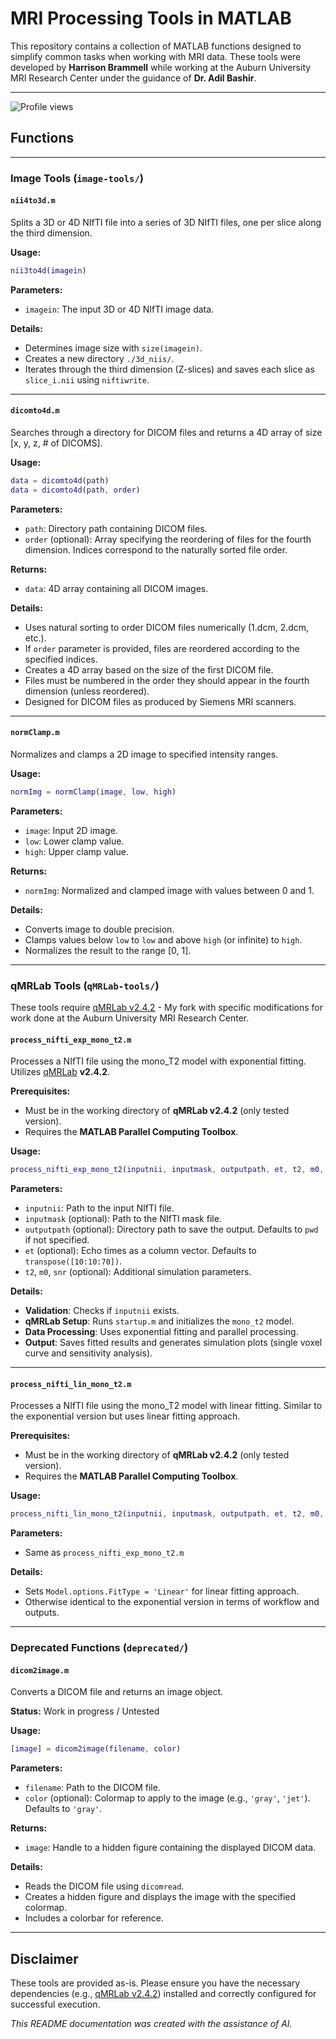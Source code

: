 # MRI Processing Tools in MATLAB

This repository contains a collection of MATLAB functions designed to simplify common tasks when working with MRI data. These tools were developed by **Harrison Brammell** while working at the Auburn University MRI Research Center under the guidance of **Dr. Adil Bashir**.

---

![Profile views](https://views.igorkowalczyk.dev/api/badge/harrisoncbrammell?style=classic)

## Functions

---

### Image Tools (`image-tools/`)

#### `nii4to3d.m`

Splits a 3D or 4D NIfTI file into a series of 3D NIfTI files, one per slice along the third dimension.

**Usage:**
```matlab
nii3to4d(imagein)
```

**Parameters:**
* `imagein`: The input 3D or 4D NIfTI image data.

**Details:**
* Determines image size with `size(imagein)`.
* Creates a new directory `./3d_niis/`.
* Iterates through the third dimension (Z-slices) and saves each slice as `slice_i.nii` using `niftiwrite`.

---

#### `dicomto4d.m`

Searches through a directory for DICOM files and returns a 4D array of size [x, y, z, # of DICOMS].

**Usage:**
```matlab
data = dicomto4d(path)
data = dicomto4d(path, order)
```

**Parameters:**
* `path`: Directory path containing DICOM files.
* `order` (optional): Array specifying the reordering of files for the fourth dimension. Indices correspond to the naturally sorted file order.

**Returns:**
* `data`: 4D array containing all DICOM images.

**Details:**
* Uses natural sorting to order DICOM files numerically (1.dcm, 2.dcm, etc.).
* If `order` parameter is provided, files are reordered according to the specified indices.
* Creates a 4D array based on the size of the first DICOM file.
* Files must be numbered in the order they should appear in the fourth dimension (unless reordered).
* Designed for DICOM files as produced by Siemens MRI scanners.

---

#### `normClamp.m`

Normalizes and clamps a 2D image to specified intensity ranges.

**Usage:**
```matlab
normImg = normClamp(image, low, high)
```

**Parameters:**
* `image`: Input 2D image.
* `low`: Lower clamp value.
* `high`: Upper clamp value.

**Returns:**
* `normImg`: Normalized and clamped image with values between 0 and 1.

**Details:**
* Converts image to double precision.
* Clamps values below `low` to `low` and above `high` (or infinite) to `high`.
* Normalizes the result to the range [0, 1].

---

### qMRLab Tools (`qMRLab-tools/`)

These tools require [qMRLab v2.4.2](https://github.com/harrisoncbrammell/qMRLab) - My fork with specific modifications for work done at the Auburn University MRI Research Center.

#### `process_nifti_exp_mono_t2.m`

Processes a NIfTI file using the mono_T2 model with exponential fitting. Utilizes [qMRLab](https://github.com/qMRLab/qMRLab) **v2.4.2**.

**Prerequisites:**
* Must be in the working directory of **qMRLab v2.4.2** (only tested version).
* Requires the **MATLAB Parallel Computing Toolbox**.

**Usage:**
```matlab
process_nifti_exp_mono_t2(inputnii, inputmask, outputpath, et, t2, m0, snr)
```

**Parameters:**
* `inputnii`: Path to the input NIfTI file.
* `inputmask` (optional): Path to the NIfTI mask file.
* `outputpath` (optional): Directory path to save the output. Defaults to `pwd` if not specified.
* `et` (optional): Echo times as a column vector. Defaults to `transpose([10:10:70])`.
* `t2`, `m0`, `snr` (optional): Additional simulation parameters.

**Details:**
* **Validation**: Checks if `inputnii` exists.
* **qMRLab Setup**: Runs `startup.m` and initializes the `mono_t2` model.
* **Data Processing**: Uses exponential fitting and parallel processing.
* **Output**: Saves fitted results and generates simulation plots (single voxel curve and sensitivity analysis).

---

#### `process_nifti_lin_mono_t2.m`

Processes a NIfTI file using the mono_T2 model with linear fitting. Similar to the exponential version but uses linear fitting approach.

**Prerequisites:**
* Must be in the working directory of **qMRLab v2.4.2** (only tested version).
* Requires the **MATLAB Parallel Computing Toolbox**.

**Usage:**
```matlab
process_nifti_lin_mono_t2(inputnii, inputmask, outputpath, et, t2, m0, snr)
```

**Parameters:**
* Same as `process_nifti_exp_mono_t2.m`

**Details:**
* Sets `Model.options.FitType = 'Linear'` for linear fitting approach.
* Otherwise identical to the exponential version in terms of workflow and outputs.

---

### Deprecated Functions (`deprecated/`)

#### `dicom2image.m`

Converts a DICOM file and returns an image object.

**Status:** Work in progress / Untested

**Usage:**
```matlab
[image] = dicom2image(filename, color)
```

**Parameters:**
* `filename`: Path to the DICOM file.
* `color` (optional): Colormap to apply to the image (e.g., `'gray'`, `'jet'`). Defaults to `'gray'`.

**Returns:**
* `image`: Handle to a hidden figure containing the displayed DICOM data.

**Details:**
* Reads the DICOM file using `dicomread`.
* Creates a hidden figure and displays the image with the specified colormap.
* Includes a colorbar for reference.

---

## Disclaimer

These tools are provided as-is. Please ensure you have the necessary dependencies (e.g., [qMRLab v2.4.2](https://github.com/qMRLab/qMRLab/releases/tag/v2.4.2)) installed and correctly configured for successful execution.

*This README documentation was created with the assistance of AI.*
